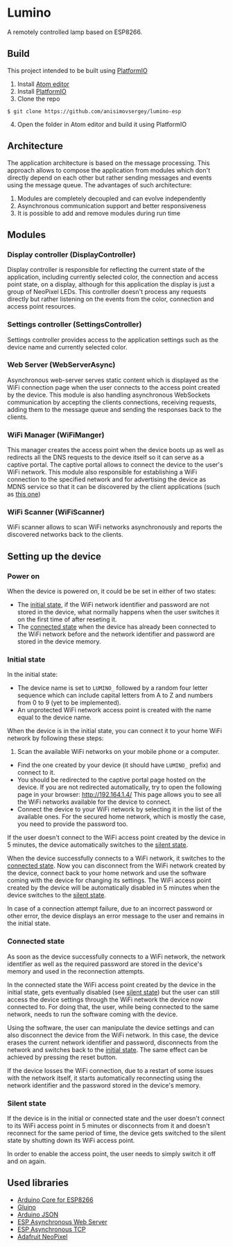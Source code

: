 # Lumino

A remotely controlled lamp based on ESP8266.

## Build

This project intended to be built using [PlatformIO](http://platformio.org/)
1. Install [Atom editor](https://atom.io/)
2. Install [PlatformIO](http://platformio.org/)
3. Clone the repo
```shell
$ git clone https://github.com/anisimovsergey/lumino-esp
```
4. Open the folder in Atom editor and build it using PlatformIO

## Architecture

The application architecture is based on the message processing. This approach allows to compose the application from modules which don't directly depend on each other but rather sending messages and events using the message queue. The advantages of such architecture:
1. Modules are completely decoupled and can evolve independently
2. Asynchronous communication support and better responsiveness
3. It is possible to add and remove modules during run time

## Modules

### Display controller (DisplayController)
Display controller is responsible for reflecting the current state of the application, including currently selected color, the connection and access point state, on a display, although for this application the display is just a group of NeoPixel LEDs. This controller doesn't process any requests directly but rather listening on the events from the color, connection and access point resources.

### Settings controller (SettingsController)
Settings controller provides access to the application settings such as the device name and currently selected color.

### Web Server (WebServerAsync)
Asynchronous web-server serves static content which is displayed as the WiFi connection page when the user connects to the access point created by the device. This module is also handling asynchronous WebSockets communication by accepting the clients connections, receiving requests, adding them to the message queue and sending the responses back to the clients.

### WiFi Manager (WiFiManger)
This manager creates the access point when the device boots up as well as redirects all the DNS requests to the device itself so it can serve as a captive portal. The captive portal allows to connect the device to the user's WiFi network. This module also responsible for establishing a WiFi connection to the specified network and for advertising the device as MDNS service so that it can be discovered by the client applications (such as [this one](https://github.com/anisimovsergey/lumino-ios))

### WiFi Scanner (WiFiScanner)
WiFi scanner allows to scan WiFi networks asynchronously and reports the discovered networks back to the clients.

## Setting up the device

### Power on

When the device is powered on, it could be be set in either of two states:
* The [initial state](#initial_state), if the WiFi network identifier and password are not stored in the device, what normally happens when the user switches it on the first time of after reseting it.
* The [connected state](#connected_state) when the device has already been connected to the WiFi network before and the network identifier and password are stored in the device memory.

### <a name="initial_state"></a> Initial state
In the initial state:
* The device name is set to `LUMINO_` followed by a random four letter sequence which can include capital letters from A to Z  and numbers from 0 to 9 (yet to be implemented).
* An unprotected WiFi network access point is created with the name equal to the device name.

When the device is in the initial state, you can connect it to your home WiFi network by following these steps:
1. Scan the available WiFi networks on your mobile phone or a computer.
* Find the one created by your device (it should have `LUMINO_` prefix) and connect to it.
* You should be redirected to the captive portal page hosted on the device. If you are not redirected automatically, try to open the following page in your browser:
http://192.164.1.4/ This page allows you to see all the WiFi networks available for the device to connect.
* Connect the device to your WiFi network by selecting it in the list of the available ones. For the secured home network, which is mostly the case, you need to provide the password too.

If the user doesn't connect to the WiFi access point created by the device in 5 minutes, the device automatically switches to the [silent state](#silent_state).

When the device successfully connects to a WiFi network, it switches to the [connected state](#connected_state). Now you can disconnect from the WiFi network created by the device, connect back to your home network and use the software coming with the device for changing its settings. The WiFi access point created by the device will be automatically disabled in 5 minutes when the device switches to the [silent state](#silent_state).

In case of a connection attempt failure, due to an incorrect password or other error, the device displays an error message to the user and remains in the initial state.

### <a name="connected_state"></a> Connected state

As soon as the device successfully connects to a WiFi network, the network identifier as well as the required password are stored in the device's memory and used in the reconnection attempts.

In the connected state the WiFi access point created by the device in the initial state, gets eventually disabled (see [silent state](#silent_state)) but the user can still access the device settings through the WiFi network the device now connected to. For doing that, the user, while being connected to the same network, needs to run the software coming with the device.

Using the software, the user can manipulate the device settings and can also disconnect the device from the WiFi network. In this case, the device erases the current network identifier and password, disconnects from the network and switches back to the [initial state](#initial_state). The same effect can be achieved by pressing the reset button.

If the device losses the WiFi connection, due to a restart of some issues with the network itself, it starts automatically reconnecting using the network identifier and the password stored in the device's memory.

### <a name="silent_state"></a> Silent state

If the device is in the initial or connected state and the user doesn't connect to its WiFi access point in 5 minutes or disconnects from it and doesn't reconnect for the same period of time, the device gets switched to the silent state by shutting down its WiFi access point.

In order to enable the access point, the user needs to simply switch it off and on again.

## Used libraries
* [Arduino Core for ESP8266](https://github.com/esp8266/Arduino)
* [Gluino](https://github.com/anisimovsergey/gluino)
* [Arduino JSON](https://github.com/bblanchon/ArduinoJson)
* [ESP Asynchronous Web Server](https://github.com/me-no-dev/ESPAsyncWebServer)
* [ESP Asynchronous TCP](https://github.com/me-no-dev/ESPAsyncTCP)
* [Adafruit NeoPixel](https://github.com/adafruit/Adafruit_NeoPixel)
